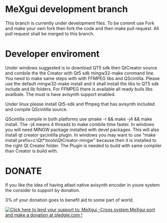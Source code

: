 MeXgui development branch
======

This branch is currently under development files. To be commit use Fork and make your own fork then fork the code and then make pull request. All pull request shall be merged to this branch.

Developer enviroment
======

Under windows suggested is to download QT5 sdk then QtCreator source and combile the the Creator with Qt5 sdk mingw32-make command line. You need to make same steps with with FFMPEG libs and QScintilla. Please use the default mingw32-make install and it shall install the libs to QT5 sdk include and lib folders. For FFMPEG there is available all ready buils libs availbale. The must is have avisynth support enabled. 

Under linux please install Qt5-sdk and ffmpeg that has avisynth included and compile QScintilla source. 

QScintilla compile in both platforms use qmake -r && make -j4 && make install. The -j4 means 4 threads to make combile time faster. In windows you will need MINGW package installed with devel packages. This will also install qt creator qscintilla plugin. In windows you may want to use "make install prefix=c:\Qt\*\tools\QtCreator-mingw" because then it is installed to the right Qt Creator folder. The Plugin is needed to build with same compiler than Creator is build with.

DONATE
======

If you like the idea of having atlast native avisynth encoder in youre system the consider to support by donation.

3% of your donation goes to benefit aid to some part of world.

<a href='https://pledgie.com/campaigns/22683'><img alt='Click here to lend your support to: MeXgui -Croos system MeXgui port and make a donation at pledgie.com !' src='https://pledgie.com/campaigns/22683.png?skin_name=chrome' border='0' ></a>

